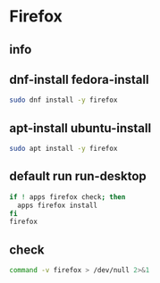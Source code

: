 # Firefox

## info

## dnf-install fedora-install
```sh
sudo dnf install -y firefox
```

## apt-install ubuntu-install
```sh
sudo apt install -y firefox
```

## default run run-desktop
```sh background
if ! apps firefox check; then
  apps firefox install
fi
firefox
```

## check
```sh
command -v firefox > /dev/null 2>&1
```
